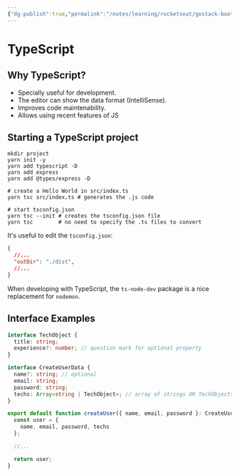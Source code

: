 ```yaml
---
{"dg-publish":true,"permalink":"/notes/learning/rocketseat/gostack-bootcamp/level-01/04-typescript/","dgHomeLink":true,"dgPassFrontmatter":false,"dgShowBacklinks":true,"dgShowLocalGraph":true}
---
```


# TypeScript

## Why TypeScript?

- Specially useful for development.
- The editor can show the data format (IntelliSense).
- Improves code maintenability.
- Allows using recent features of JS


## Starting a TypeScript project

```
mkdir project
yarn init -y
yarn add typescript -D
yarn add express
yarn add @types/express -D

# create a Hello World in src/index.ts
yarn tsc src/index.ts # generates the .js code

# start tsconfig.json
yarn tsc --init # creates the tsconfig.json file
yarn tsc        # no need to specify the .ts files to convert
```

It's useful to edit the `tsconfig.json`:
```json
{
  //...
  "outDir": "./dist",
  //...
}
```

When developing with TypeScript, the `ts-node-dev` package is a nice replacement for `nodemon`.


## Interface Examples

```ts
interface TechObject {
  title: string;
  experience?: number; // question mark for optional property
}

interface CreateUserData {
  name?: string; // optional
  email: string;
  password: string;
  techs: Array<string | TechObject>; // array of strings OR TechObjects
}

export default function createUser({ name, email, password }: CreateUserData) {
  const user = {
    name, email, password, techs
  };

  //...

  return user;
}
```
